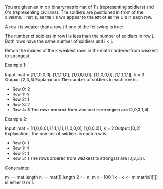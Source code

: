 You are given an m x n binary matrix mat of 1's (representing soldiers) and
0's (representing civilians). The soldiers are positioned in front of the
civilians. That is, all the 1's will appear to the left of all the 0's in
each row.

A row i is weaker than a row j if one of the following is true:


The number of soldiers in row i is less than the number of soldiers in row
j.
Both rows have the same number of soldiers and i < j.


Return the indices of the k weakest rows in the matrix ordered from weakest
to strongest.


Example 1:


Input: mat = 
[[1,1,0,0,0],
⁠[1,1,1,1,0],
⁠[1,0,0,0,0],
⁠[1,1,0,0,0],
⁠[1,1,1,1,1]], 
k = 3
Output: [2,0,3]
Explanation: 
The number of soldiers in each row is: 
- Row 0: 2 
- Row 1: 4 
- Row 2: 1 
- Row 3: 2 
- Row 4: 5 
The rows ordered from weakest to strongest are [2,0,3,1,4].


Example 2:


Input: mat = 
[[1,0,0,0],
⁠[1,1,1,1],
⁠[1,0,0,0],
⁠[1,0,0,0]], 
k = 2
Output: [0,2]
Explanation: 
The number of soldiers in each row is: 
- Row 0: 1 
- Row 1: 4 
- Row 2: 1 
- Row 3: 1 
The rows ordered from weakest to strongest are [0,2,3,1].



Constraints:


m == mat.length
n == mat[i].length
2 <= n, m <= 100
1 <= k <= m
matrix[i][j] is either 0 or 1.




